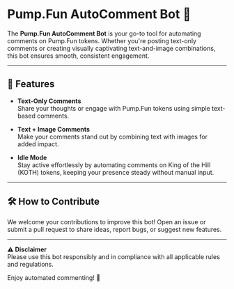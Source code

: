 # Pump.Fun AutoComment Bot 🤖  

The **Pump.Fun AutoComment Bot** is your go-to tool for automating comments on Pump.Fun tokens. Whether you're posting text-only comments or creating visually captivating text-and-image combinations, this bot ensures smooth, consistent engagement.  

---

## 🚀 Features  

- **Text-Only Comments**  
  Share your thoughts or engage with Pump.Fun tokens using simple text-based comments.  

- **Text + Image Comments**  
  Make your comments stand out by combining text with images for added impact.  

- **Idle Mode**  
  Stay active effortlessly by automating comments on King of the Hill (KOTH) tokens, keeping your presence steady without manual input.  

---

## 🛠️ How to Contribute  

We welcome your contributions to improve this bot! Open an issue or submit a pull request to share ideas, report bugs, or suggest new features.  

---

**⚠️ Disclaimer**  
Please use this bot responsibly and in compliance with all applicable rules and regulations.  

Enjoy automated commenting! 🎉  

